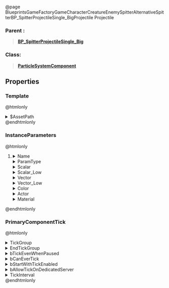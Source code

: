 @page BlueprintsGameFactoryGameCharacterCreatureEnemySpitterAlternativeSpitterBP_SpitterProjectileSingle_BigProjectile Projectile
### Parent :
<b><a href="_blueprints_game_factory_game_character_creature_enemy_spitter_alternative_spitter_b_p__spitter_projectile_single__big.html"><blockquote>BP_SpitterProjectileSingle_Big</blockquote></a></b>
### Class:
<b><a href="_class_script_particle_system_component.html"><blockquote>ParticleSystemComponent</blockquote></a></b>
## Properties
### Template
@htmlonly
<details>
 <summary>$AssetPath</summary>
<b><a href="_blueprints_game_factory_game_character_creature_enemy_spitter_particle_spit_projectile_01.html"><blockquote>SpitProjectile_01</blockquote></a></b>
</details>
@endhtmlonly

### InstanceParameters
@htmlonly
<ol>
<li>
<details>
 <summary>Name</summary>
<blockquote>Color</blockquote>
</details>
<details>
 <summary>ParamType</summary>
<blockquote>3</blockquote>
</details>
<details>
 <summary>Scalar</summary>
<blockquote>0</blockquote>
</details>
<details>
 <summary>Scalar_Low</summary>
<blockquote>0</blockquote>
</details>
<details>
 <summary>Vector</summary>
<details>
 <summary>X</summary>
<blockquote>0</blockquote>
</details>
<details>
 <summary>Y</summary>
<blockquote>5</blockquote>
</details>
<details>
 <summary>Z</summary>
<blockquote>3</blockquote>
</details>
</details>
<details>
 <summary>Vector_Low</summary>
<details>
 <summary>X</summary>
<blockquote>0</blockquote>
</details>
<details>
 <summary>Y</summary>
<blockquote>0</blockquote>
</details>
<details>
 <summary>Z</summary>
<blockquote>0</blockquote>
</details>
</details>
<details>
 <summary>Color</summary>
<details>
 <summary>B</summary>
<blockquote>0</blockquote>
</details>
<details>
 <summary>G</summary>
<blockquote>0</blockquote>
</details>
<details>
 <summary>R</summary>
<blockquote>0</blockquote>
</details>
<details>
 <summary>A</summary>
<blockquote>0</blockquote>
</details>
</details>
<details>
 <summary>Actor</summary>
<details>
 <summary>$Empty</summary>
<blockquote>True</blockquote>
</details>
</details>
<details>
 <summary>Material</summary>
<details>
 <summary>$Empty</summary>
<blockquote>True</blockquote>
</details>
</details>
</li>
</ol>
@endhtmlonly

### PrimaryComponentTick
@htmlonly
<details>
 <summary>TickGroup</summary>
<blockquote>2</blockquote>
</details>
<details>
 <summary>EndTickGroup</summary>
<blockquote>0</blockquote>
</details>
<details>
 <summary>bTickEvenWhenPaused</summary>
<blockquote>False</blockquote>
</details>
<details>
 <summary>bCanEverTick</summary>
<blockquote>True</blockquote>
</details>
<details>
 <summary>bStartWithTickEnabled</summary>
<blockquote>False</blockquote>
</details>
<details>
 <summary>bAllowTickOnDedicatedServer</summary>
<blockquote>False</blockquote>
</details>
<details>
 <summary>TickInterval</summary>
<blockquote>0</blockquote>
</details>
@endhtmlonly

